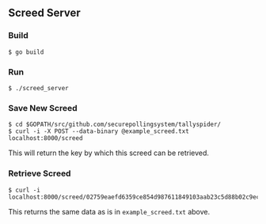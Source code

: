 ## Screed Server

### Build

    $ go build

### Run

    $ ./screed_server

### Save New Screed

    $ cd $GOPATH/src/github.com/securepollingsystem/tallyspider/
    $ curl -i -X POST --data-binary @example_screed.txt localhost:8000/screed

This will return the key by which this screed can be retrieved.

### Retrieve Screed

    $ curl -i localhost:8000/screed/02759eaefd6359ce854d987611849103aab23c5d88b02c9ec86eed34ac833ceccd

This returns the same data as is in `example_screed.txt` above.
